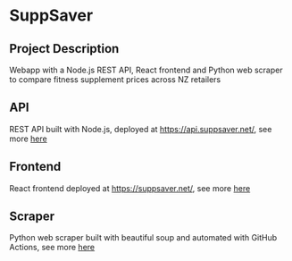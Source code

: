 # SuppSaver

## Project Description
Webapp with a Node.js REST API, React frontend and Python web scraper to compare fitness supplement prices across NZ retailers

## API
REST API built with Node.js, deployed at https://api.suppsaver.net/, see more [here](https://github.com/rajan-ste/suppsaver-api)

## Frontend
React frontend deployed at https://suppsaver.net/, see more [here](https://github.com/rajan-ste/suppsaver-frontend)

## Scraper
Python web scraper built with beautiful soup and automated with GitHub Actions, see more [here](https://github.com/rajan-ste/suppsaver-scraper)
